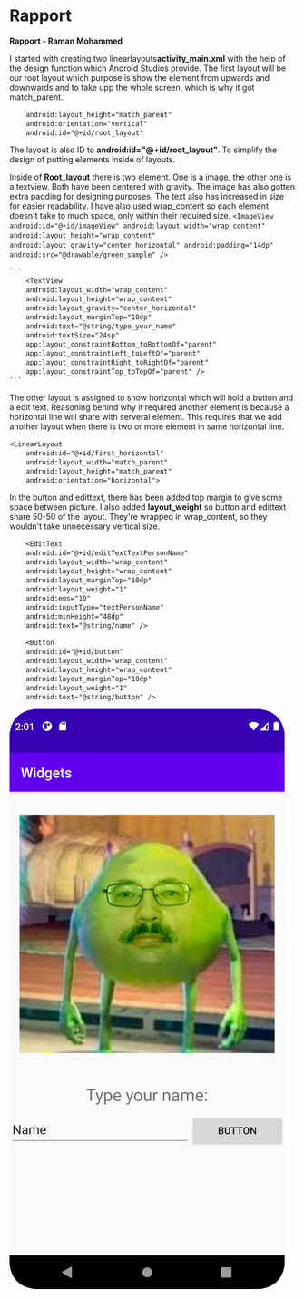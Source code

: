 
# Rapport

  **Rapport - Raman Mohammed**
  
I started with creating two linearlayouts**activity_main.xml** with the help of the design function which Android Studios provide.
  The first layout will be our root layout which purpose is show the element from upwards and downwards and to take upp the whole screen, which is why it got match_parent.
  
```android:layout_width="match_parent"
    android:layout_height="match_parent"
    android:orientation="vertical"
    android:id="@+id/root_layout"
   ```
  
  The layout is also ID to **android:id="@+id/root_layout"**. To simplify the design of putting elements inside of layouts.
  
Inside of **Root_layout** there is two element. One is a image, the other one is a textview. Both have been centered with gravity. The image has also gotten extra padding for designing purposes. The text also has increased in size for easier readability.
I have also used wrap_content so each element doesn't take to much space, only within their required size.
    ```
    <ImageView
    android:id="@+id/imageView"
    android:layout_width="wrap_content"
    android:layout_height="wrap_content"
    android:layout_gravity="center_horizontal"
    android:padding="14dp"
    android:src="@drawable/green_sample" />
    ```

    ```
        <TextView
        android:layout_width="wrap_content"
        android:layout_height="wrap_content"
        android:layout_gravity="center_horizontal"
        android:layout_marginTop="10dp"
        android:text="@string/type_your_name"
        android:textSize="24sp"
        app:layout_constraintBottom_toBottomOf="parent"
        app:layout_constraintLeft_toLeftOf="parent"
        app:layout_constraintRight_toRightOf="parent"
        app:layout_constraintTop_toTopOf="parent" />
    ```
  
  The other layout is assigned to show horizontal which will hold a button and a edit text. Reasoning behind why it required another element is because a horizontal line will share with serveral element.
This requires that we add another layout when there is two or more element in same horizontal line.

```    
<LinearLayout
    android:id="@+id/first_horizontal"
    android:layout_width="match_parent"
    android:layout_height="match_parent"
    android:orientation="horizontal">
```

In the button and edittext, there has been added top margin to give some space between picture. I also added **layout_weight** so button and edittext share 50-50 of the layout.
They're wrapped in wrap_content, so they wouldn't take unnecessary vertical size.

```
    <EditText
    android:id="@+id/editTextTextPersonName"
    android:layout_width="wrap_content"
    android:layout_height="wrap_content"
    android:layout_marginTop="10dp"
    android:layout_weight="1"
    android:ems="10"
    android:inputType="textPersonName"
    android:minHeight="48dp"
    android:text="@string/name" />
```

```
    <Button
    android:id="@+id/button"
    android:layout_width="wrap_content"
    android:layout_height="wrap_content"
    android:layout_marginTop="10dp"
    android:layout_weight="1"
    android:text="@string/button" />
```

 
   
 
        
  

![](front_page.png)


